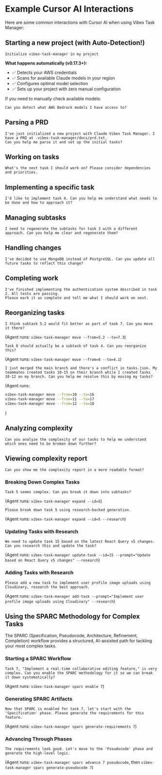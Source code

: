 # Example Cursor AI Interactions

Here are some common interactions with Cursor AI when using Vibex Task Manager:

## Starting a new project (with Auto-Detection!)

```
Initialize vibex-task-manager in my project
```

**What happens automatically (v0.17.3+):**
- ✅ Detects your AWS credentials
- ✅ Scans for available Claude models in your region
- ✅ Configures optimal model selection
- ✅ Sets up your project with zero manual configuration

If you need to manually check available models:
```
Can you detect what AWS Bedrock models I have access to?
```

## Parsing a PRD

```
I've just initialized a new project with Claude Vibex Task Manager. I have a PRD at .vibex-task-manager/docs/prd.txt.
Can you help me parse it and set up the initial tasks?
```

## Working on tasks

```
What's the next task I should work on? Please consider dependencies and priorities.
```

## Implementing a specific task

```
I'd like to implement task 4. Can you help me understand what needs to be done and how to approach it?
```

## Managing subtasks

```
I need to regenerate the subtasks for task 3 with a different approach. Can you help me clear and regenerate them?
```

## Handling changes

```
I've decided to use MongoDB instead of PostgreSQL. Can you update all future tasks to reflect this change?
```

## Completing work

```
I've finished implementing the authentication system described in task 2. All tests are passing.
Please mark it as complete and tell me what I should work on next.
```

## Reorganizing tasks

```
I think subtask 5.2 would fit better as part of task 7. Can you move it there?
```

(Agent runs: `vibex-task-manager move --from=5.2 --to=7.3`)

```
Task 8 should actually be a subtask of task 4. Can you reorganize this?
```

(Agent runs: `vibex-task-manager move --from=8 --to=4.1`)

```
I just merged the main branch and there's a conflict in tasks.json. My teammates created tasks 10-15 on their branch while I created tasks 10-12 on my branch. Can you help me resolve this by moving my tasks?
```

(Agent runs:

```bash
vibex-task-manager move --from=10 --to=16
vibex-task-manager move --from=11 --to=17
vibex-task-manager move --from=12 --to=18
```

)

## Analyzing complexity

```
Can you analyze the complexity of our tasks to help me understand which ones need to be broken down further?
```

## Viewing complexity report

```
Can you show me the complexity report in a more readable format?
```

### Breaking Down Complex Tasks

```
Task 5 seems complex. Can you break it down into subtasks?
```

(Agent runs: `vibex-task-manager expand --id=5`)

```
Please break down task 5 using research-backed generation.
```

(Agent runs: `vibex-task-manager expand --id=5 --research`)

### Updating Tasks with Research

```
We need to update task 15 based on the latest React Query v5 changes. Can you research this and update the task?
```

(Agent runs: `vibex-task-manager update-task --id=15 --prompt="Update based on React Query v5 changes" --research`)

### Adding Tasks with Research

```
Please add a new task to implement user profile image uploads using Cloudinary, research the best approach.
```

(Agent runs: `vibex-task-manager add-task --prompt="Implement user profile image uploads using Cloudinary" --research`)

## Using the SPARC Methodology for Complex Tasks

The SPARC (Specification, Pseudocode, Architecture, Refinement, Completion) workflow provides a structured, AI-assisted path for tackling your most complex tasks.

### Starting a SPARC Workflow

```
Task 7, "Implement a real-time collaborative editing feature," is very complex. Can you enable the SPARC methodology for it so we can break it down systematically?
```
(Agent runs: `vibex-task-manager sparc enable 7`)

### Generating SPARC Artifacts

```
Now that SPARC is enabled for task 7, let's start with the 'Specification' phase. Please generate the requirements for this feature.
```
(Agent runs: `vibex-task-manager sparc generate-requirements 7`)

### Advancing Through Phases

```
The requirements look good. Let's move to the 'Pseudocode' phase and generate the high-level logic.
```
(Agent runs: `vibex-task-manager sparc advance 7 pseudocode`, then `vibex-task-manager sparc generate-pseudocode 7`)
